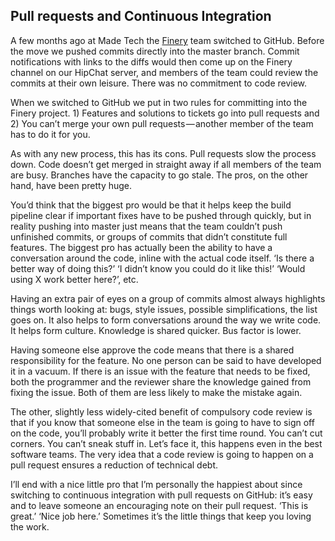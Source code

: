 Pull requests and Continuous Integration
----------------------------------------

A few months ago at Made Tech the [Finery](http://www.finerylondon.com) team switched to GitHub. Before the move we pushed commits directly into the master branch. Commit notifications with links to the diffs would then come up on the Finery channel on our HipChat server, and members of the team could review the commits at their own leisure. There was no commitment to code review.

When we switched to GitHub we put in two rules for committing into the Finery project. 1) Features and solutions to tickets go into pull requests and 2) You can’t merge your own pull requests — another member of the team has to do it for you.

As with any new process, this has its cons. Pull requests slow the process down. Code doesn’t get merged in straight away if all members of the team are busy. Branches have the capacity to go stale. The pros, on the other hand, have been pretty huge.

You’d think that the biggest pro would be that it helps keep the build pipeline clear if important fixes have to be pushed through quickly, but in reality pushing into master just means that the team couldn’t push unfinished commits, or groups of commits that didn’t constitute full features. The biggest pro has actually been the ability to have a conversation around the code, inline with the actual code itself. ‘Is there a better way of doing this?’ ‘I didn’t know you could do it like this!’ ‘Would using X work better here?’, etc.

Having an extra pair of eyes on a group of commits almost always highlights things worth looking at: bugs, style issues, possible simplifications, the list goes on. It also helps to form conversations around the way we write code. It helps form culture. Knowledge is shared quicker. Bus factor is lower. 

Having someone else approve the code means that there is a shared responsibility for the feature. No one person can be said to have developed it in a vacuum. If there is an issue with the feature that needs to be fixed, both the programmer and the reviewer share the knowledge gained from fixing the issue. Both of them are less likely to make the mistake again.

The other, slightly less widely-cited benefit of compulsory code review is that if you know that someone else in the team is going to have to sign off on the code, you’ll probably write it better the first time round. You can’t cut corners. You can’t sneak stuff in. Let’s face it, this happens even in the best software teams. The very idea that a code review is going to happen on a pull request ensures a reduction of technical debt.

I’ll end with a nice little pro that I’m personally the happiest about since switching to continuous integration with pull requests on GitHub: it’s easy and to leave someone an encouraging note on their pull request. ‘This is great.’ ‘Nice job here.’ Sometimes it’s the little things that keep you loving the work.
